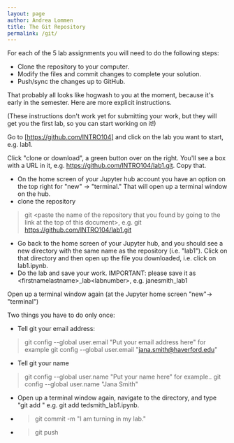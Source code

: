 ```yaml
---
layout: page
author: Andrea Lommen
title: The Git Repository 
permalink: /git/
---
```


For each of the 5 lab assignments you will need to do the following steps:

* Clone the repository to your computer.
* Modify the files and commit changes to complete your solution.
* Push/sync the changes up to GitHub.

That probably all looks like hogwash to you at the moment, because it's early in
the semester.  Here are more explicit instructions.

(These instructions don't work yet for submitting your work, but they will get you the first lab, so you can start working on it!)

Go to [https://github.com/INTRO104] and click on the lab you want to start, e.g. lab1. 

Click "clone or download", a green button over on the right. You'll see a box with a URL in it, e.g. https://github.com/INTRO104/lab1.git. Copy that.

* On the home screen of your Jupyter hub account you have an option on the top right for "new" -> "terminal." That will open up a terminal window on the hub.
* clone the repository
> git \<paste the name of the repository that you found by going to the link
at the top of this document\>, e.g. git https://github.com/INTRO104/lab1.git
* Go back to the home screen of your Jupyter hub, and you should see a new
directory with the same name as the repository (i.e. "lab1"). Click on that directory
and then open up the file you downloaded, i.e. click
on lab1.ipynb.
* Do the lab and save your work. IMPORTANT: please save it as \<firstnamelastname\>_lab\<labnumber\>, e.g. janesmith_lab1

Open up a terminal window again (at the Jupyter home screen "new"-> "terminal")

Two things you have to do only once:
* Tell git your email address:
> git config --global user.email "Put your email address here"
for example
> git config --global user.email "jana.smith@haverford.edu"
* Tell git your name
> git config --global user.name "Put your name here"
for example..
> git config --global user.name "Jana Smith"

* Open up a terminal window again, navigate to the directory, and type "git add <filename>" e.g. git add tedsmith_lab1.ipynb.
* > git commit -m "I am turning in my lab."
* > git push
